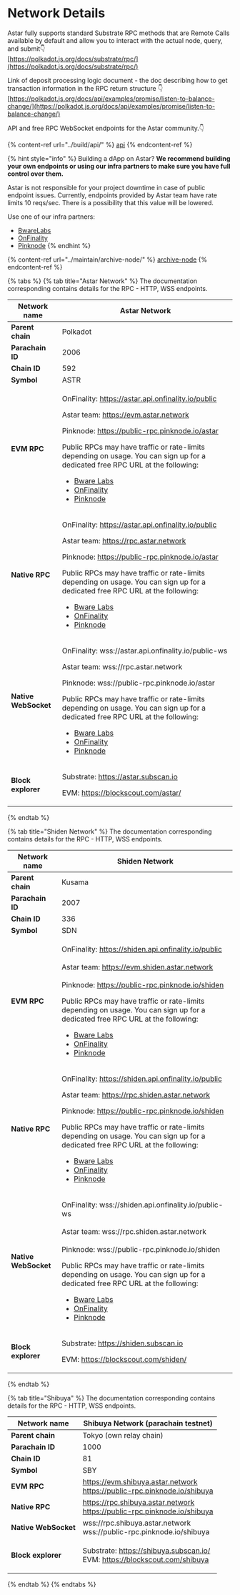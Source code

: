 # Network Details



Astar fully supports standard Substrate RPC methods that are Remote Calls available by default and allow you to interact with the actual node, query, and submit👇\
[https://polkadot.js.org/docs/substrate/rpc/](https://polkadot.js.org/docs/substrate/rpc/)

Link of deposit processing logic document - the doc describing how to get transaction information in the RPC return structure 👇\
[https://polkadot.js.org/docs/api/examples/promise/listen-to-balance-change/](https://polkadot.js.org/docs/api/examples/promise/listen-to-balance-change/)

API and free RPC WebSocket endpoints for the Astar community.👇

{% content-ref url="../build/api/" %}
[api](../build/api/)
{% endcontent-ref %}

{% hint style="info" %}
Building a dApp on Astar? **We recommend building your own endpoints or using our infra partners to make sure you have full control over them.**

Astar is not responsible for your project downtime in case of public endpoint issues. Currently, endpoints provided by Astar team have rate limits 10 reqs/sec. There is a possibility that this value will be lowered.



Use one of our infra partners:

* [BwareLabs](https://app.bwarelabs.com/)
* [OnFinality](https://www.onfinality.io/)
* [Pinknode](https://www.pinknode.io/)
{% endhint %}

{% content-ref url="../maintain/archive-node/" %}
[archive-node](../maintain/archive-node/)
{% endcontent-ref %}

{% tabs %}
{% tab title="Astar Network" %}
The documentation corresponding contains details for the RPC - HTTP, WSS endpoints.&#x20;

| **Network name**     | Astar Network                                                                                                                                                                                                                                                                                                                                                                         |
| -------------------- | ------------------------------------------------------------------------------------------------------------------------------------------------------------------------------------------------------------------------------------------------------------------------------------------------------------------------------------------------------------------------------------- |
| **Parent chain**     | Polkadot                                                                                                                                                                                                                                                                                                                                                                              |
| **Parachain ID**     | 2006                                                                                                                                                                                                                                                                                                                                                                                  |
| **Chain ID**         | 592                                                                                                                                                                                                                                                                                                                                                                                   |
| **Symbol**           | ASTR                                                                                                                                                                                                                                                                                                                                                                                  |
| **EVM RPC**          | <p>OnFinality: https://astar.api.onfinality.io/public</p><p></p><p>Astar team: https://evm.astar.network</p><p></p><p>Pinknode: https://public-rpc.pinknode.io/astar</p><p></p><p>Public RPCs may have traffic or rate-limits depending on usage. You can sign up for a dedicated free RPC URL at the following:</p><ul><li><a href="https://app.bwarelabs.com/">Bware Labs</a></li><li><a href="https://onfinality.io/">OnFinality</a></li><li><a href="https://www.pinknode.io/">Pinknode</a></li></ul> |
| **Native RPC**       | <p>OnFinality: https://astar.api.onfinality.io/public</p><p></p><p>Astar team: https://rpc.astar.network</p><p></p><p>Pinknode: https://public-rpc.pinknode.io/astar</p><p></p><p>Public RPCs may have traffic or rate-limits depending on usage. You can sign up for a dedicated free RPC URL at the following:</p><ul><li><a href="https://app.bwarelabs.com/">Bware Labs</a></li><li><a href="https://onfinality.io/">OnFinality</a></li><li><a href="https://www.pinknode.io/">Pinknode</a></li></ul> |
| **Native WebSocket** | <p>OnFinality: wss://astar.api.onfinality.io/public-ws</p><p></p><p>Astar team: wss://rpc.astar.network</p><p></p><p>Pinknode: wss://public-rpc.pinknode.io/astar</p><p></p><p>Public RPCs may have traffic or rate-limits depending on usage. You can sign up for a dedicated free RPC URL at the following:</p><ul><li><a href="https://app.bwarelabs.com/">Bware Labs</a></li><li><a href="https://onfinality.io/">OnFinality</a></li><li><a href="https://www.pinknode.io/">Pinknode</a></li></ul>  |
| **Block explorer**   | <p>Substrate: <a href="https://astar.subscan.io">https://astar.subscan.io</a></p><p>EVM: <a href="https://blockscout.com/astar/">https://blockscout.com/astar/</a></p>                                                                                                                                                                                                                |
{% endtab %}

{% tab title="Shiden Network" %}
The documentation corresponding contains details for the RPC - HTTP, WSS endpoints.&#x20;

| **Network name**     | Shiden Network                                                                                                                                                                                                                                                                                                                                                                                |
| -------------------- | --------------------------------------------------------------------------------------------------------------------------------------------------------------------------------------------------------------------------------------------------------------------------------------------------------------------------------------------------------------------------------------------- |
| **Parent chain**     | Kusama                                                                                                                                                                                                                                                                                                                                                                                        |
| **Parachain ID**     | 2007                                                                                                                                                                                                                                                                                                                                                                                          |
| **Chain ID**         | 336                                                                                                                                                                                                                                                                                                                                                                                           |
| **Symbol**           | SDN                                                                                                                                                                                                                                                                                                                                                                                           |
| **EVM RPC**          | <p>OnFinality: https://shiden.api.onfinality.io/public<br><br>Astar team: https://evm.shiden.astar.network<br><br>Pinknode: https://public-rpc.pinknode.io/shiden</p><p></p><p>Public RPCs may have traffic or rate-limits depending on usage. You can sign up for a dedicated free RPC URL at the following:</p><ul><li><a href="https://app.bwarelabs.com/">Bware Labs</a></li><li><a href="https://onfinality.io/">OnFinality</a></li><li><a href="https://www.pinknode.io/">Pinknode</a></li></ul>      |
| **Native RPC**       | <p>OnFinality: https://shiden.api.onfinality.io/public</p><p></p><p>Astar team: https://rpc.shiden.astar.network</p><p></p><p>Pinknode: https://public-rpc.pinknode.io/shiden</p><p></p><p>Public RPCs may have traffic or rate-limits depending on usage. You can sign up for a dedicated free RPC URL at the following:</p><ul><li><a href="https://app.bwarelabs.com/">Bware Labs</a></li><li><a href="https://onfinality.io/">OnFinality</a></li><li><a href="https://www.pinknode.io/">Pinknode</a></li></ul> |
| **Native WebSocket** | <p>OnFinality: wss://shiden.api.onfinality.io/public-ws<br><br>Astar team: wss://rpc.shiden.astar.network<br><br>Pinknode: wss://public-rpc.pinknode.io/shiden</p><p></p><p>Public RPCs may have traffic or rate-limits depending on usage. You can sign up for a dedicated free RPC URL at the following:</p><ul><li><a href="https://app.bwarelabs.com/">Bware Labs</a></li><li><a href="https://onfinality.io/">OnFinality</a></li><li><a href="https://www.pinknode.io/">Pinknode</a></li></ul>        |
| **Block explorer**   | <p>Substrate: <a href="https://shiden.subscan.io">https://shiden.subscan.io</a></p><p>EVM: <a href="https://blockscout.com/shiden/">https://blockscout.com/shiden/</a></p>                                                                                                                                                                                                                    |
{% endtab %}

{% tab title="Shibuya" %}
The documentation corresponding contains details for the RPC - HTTP, WSS endpoints.&#x20;

| **Network name**     | Shibuya Network (parachain testnet)                                                                                                                                         |
| -------------------- | --------------------------------------------------------------------------------------------------------------------------------------------------------------------------- |
| **Parent chain**     | Tokyo (own relay chain)                                                                                                                                                     |
| **Parachain ID**     | 1000                                                                                                                                                                        |
| **Chain ID**         | 81                                                                                                                                                                          |
| **Symbol**           | SBY                                                                                                                                                                         |
| **EVM RPC**          | https://evm.shibuya.astar.network <br>https://public-rpc.pinknode.io/shibuya</br>                                                                                                                                          |
| **Native RPC**       | https://rpc.shibuya.astar.network <br>https://public-rpc.pinknode.io/shibuya</br>                                                                                                                                               |
| **Native WebSocket** | wss://rpc.shibuya.astar.network <br>wss://public-rpc.pinknode.io/shibuya</br>                                                                                                                                                 |
| **Block explorer**   | <p>Substrate: <a href="https://shibuya.subscan.io/">https://shibuya.subscan.io/</a><br>EVM: <a href="https://blockscout.com/shibuya">https://blockscout.com/shibuya</a></p> |
{% endtab %}
{% endtabs %}





